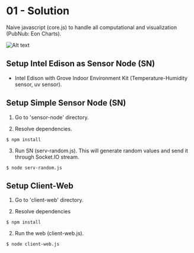 01 - Solution
=============
Naive javascript (core.js) to handle all computational and visualization (PubNub: Eon Charts). 

![Alt text](./img/01-solution.png)

Setup Intel Edison as Sensor Node (SN)
--------------------------------------
* Intel Edison with Grove Indoor Environment Kit (Temperature-Humidity sensor, uv sensor).

Setup Simple Sensor Node (SN)
-----------------------------
1. Go to 'sensor-node' directory.

2. Resolve dependencies.
```
$ npm install
```

3. Run SN (serv-random.js). This will generate random values and send it through Socket.IO stream.
```
$ node serv-random.js
``` 

Setup Client-Web
----------------
1. Go to 'client-web' directory.

2. Resolve dependencies
```
$ npm install 
```

2. Run the web (client-web.js). 
```
$ node client-web.js
```